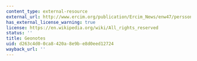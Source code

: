 ```yaml
---
content_type: external-resource
external_url: http://www.ercim.org/publication/Ercim_News/enw47/persson.html
has_external_license_warning: true
license: https://en.wikipedia.org/wiki/All_rights_reserved
status: ''
title: Geonotes
uid: d263c4d0-0ca8-420a-8e9b-e8d0eed12724
wayback_url: ''
---
```

